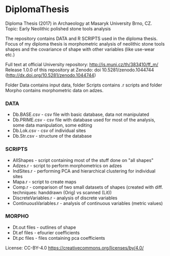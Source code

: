 # DiplomaThesis
Diploma Thesis (2017) in Archaeology at Masaryk University Brno, CZ.  
Topic: Early Neolithic polished stone tools analysis

The repository contains DATA and R SCRIPTS used in the diploma thesis.  
Focus of my diploma thesis is morphometric analysis of neolithic stone tools shapes and 
the covariance of shape with other variables (like use-wear etc.)

Full text at official University repository: http://is.muni.cz/th/383410/ff_m/  
Release 1.0.0 of this repository at Zenodo: doi 10.5281/zenodo.1044744 (http://dx.doi.org/10.5281/zenodo.1044744)

Folder Data contains input data, folder Scripts contains .r scripts and folder Morpho contains morphometric data on adzes.

### DATA

+ Db.BASE.csv - csv file with basic database, data not manipulated
+ Db.PRIME.csv - csv file with database used for most of the analysis, some data manipulation, some editing
+ Db.Lok.csv - csv of individual sites
+ Db.Str.csv - structure of the database

### SCRIPTS

+ AllShapes - script containing most of the stuff done on "all shapes"
+ Adzes.r - script to perform morphometrics on adzes
+ IndSites.r - performing PCA and hierarchical clustering for individual sites
+ Mapa.r - script to create maps
+ Comp.r - comparison of two small datasets of shapes (created with diff. techniques: handdrawn (Orig) vs scanned (Lit))
+ DiscreteVariables.r - analysis of discrete variables
+ ContinuousVariables.r - analysis of continuous variables (metric values)

### MORPHO

 + Dt.out files - outlines of shape
 + Dt.ef files - efourier coefficients
 + Dt.pc files - files containing pca coefficients

License: CC-BY-4.0
https://creativecommons.org/licenses/by/4.0/
